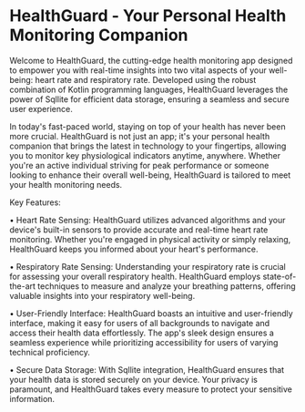 # HealthGuard - Your Personal Health Monitoring Companion
Welcome to HealthGuard, the cutting-edge health monitoring app designed to empower you with real-time insights into two vital aspects of your well-being: heart rate and respiratory rate. Developed using the robust combination of Kotlin programming languages, HealthGuard leverages the power of Sqllite for efficient data storage, ensuring a seamless and secure user experience.

In today's fast-paced world, staying on top of your health has never been more crucial. HealthGuard is not just an app; it's your personal health companion that brings the latest in technology to your fingertips, allowing you to monitor key physiological indicators anytime, anywhere. Whether you're an active individual striving for peak performance or someone looking to enhance their overall well-being, HealthGuard is tailored to meet your health monitoring needs.

Key Features:

• Heart Rate Sensing: HealthGuard utilizes advanced algorithms and your device's built-in sensors to provide accurate and real-time heart rate monitoring. Whether you're engaged in physical activity or simply relaxing, HealthGuard keeps you informed about your heart's performance.

• Respiratory Rate Sensing: Understanding your respiratory rate is crucial for assessing your overall respiratory health. HealthGuard employs state-of-the-art techniques to measure and analyze your breathing patterns, offering valuable insights into your respiratory well-being.

• User-Friendly Interface: HealthGuard boasts an intuitive and user-friendly interface, making it easy for users of all backgrounds to navigate and access their health data effortlessly. The app's sleek design ensures a seamless experience while prioritizing accessibility for users of varying technical proficiency.

• Secure Data Storage: With Sqllite integration, HealthGuard ensures that your health data is stored securely on your device. Your privacy is paramount, and HealthGuard takes every measure to protect your sensitive information.
